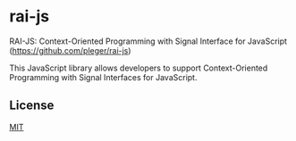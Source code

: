 # rai-js
RAI-JS: Context-Oriented Programming with Signal Interface for JavaScript (https://github.com/pleger/rai-js)

This JavaScript library allows developers to support Context-Oriented Programming with Signal Interfaces for JavaScript.


License
----

[MIT](https://en.wikipedia.org/wiki/MIT_License)
